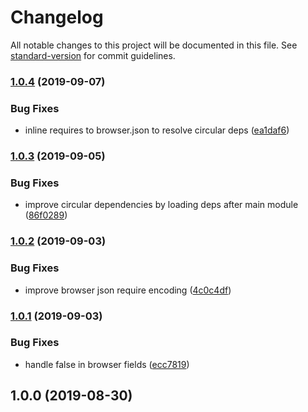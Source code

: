 # Changelog

All notable changes to this project will be documented in this file. See [standard-version](https://github.com/conventional-changelog/standard-version) for commit guidelines.

### [1.0.4](https://github.com/lasso-js/webpack-plugin-browser-json/compare/v1.0.3...v1.0.4) (2019-09-07)


### Bug Fixes

* inline requires to browser.json to resolve circular deps ([ea1daf6](https://github.com/lasso-js/webpack-plugin-browser-json/commit/ea1daf6))

### [1.0.3](https://github.com/lasso-js/webpack-plugin-browser-json/compare/v1.0.2...v1.0.3) (2019-09-05)


### Bug Fixes

* improve circular dependencies by loading deps after main module ([86f0289](https://github.com/lasso-js/webpack-plugin-browser-json/commit/86f0289))

### [1.0.2](https://github.com/lasso-js/webpack-plugin-browser-json/compare/v1.0.1...v1.0.2) (2019-09-03)


### Bug Fixes

* improve browser json require encoding ([4c0c4df](https://github.com/lasso-js/webpack-plugin-browser-json/commit/4c0c4df))

### [1.0.1](https://github.com/lasso-js/webpack-plugin-browser-json/compare/v1.0.0...v1.0.1) (2019-09-03)


### Bug Fixes

* handle false in browser fields ([ecc7819](https://github.com/lasso-js/webpack-plugin-browser-json/commit/ecc7819))

## 1.0.0 (2019-08-30)

